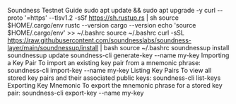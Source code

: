 Soundness Testnet Guide
sudo apt update && sudo apt upgrade -y
curl --proto '=https' --tlsv1.2 -sSf https://sh.rustup.rs | sh
source $HOME/.cargo/env
rustc --version
cargo --version
echo 'source $HOME/.cargo/env' >> ~/.bashrc
source ~/.bashrc
curl -sSL https://raw.githubusercontent.com/soundnesslabs/soundness-layer/main/soundnessup/install | bash
source ~/.bashrc
soundnessup install
soundnessup update
soundness-cli generate-key --name my-key
Importing a Key Pair To import an existing key pair from a mnemonic phrase:
soundness-cli import-key --name my-key
Listing Key Pairs To view all stored key pairs and their associated public keys:
soundness-cli list-keys
Exporting Key Mnemonic To export the mnemonic phrase for a stored key pair:
soundness-cli export-key --name my-key
